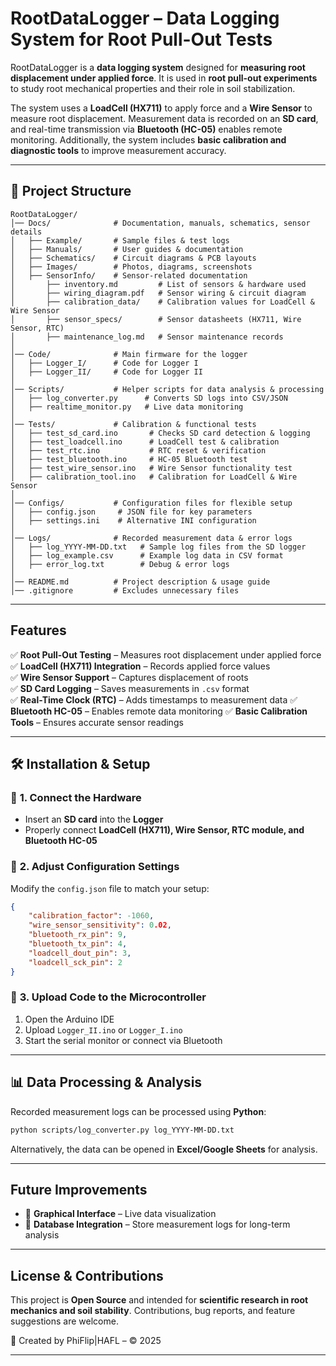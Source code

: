 # RootDataLogger – Data Logging System for Root Pull-Out Tests

RootDataLogger is a **data logging system** designed for **measuring root displacement under applied force**. It is used in **root pull-out experiments** to study root mechanical properties and their role in soil stabilization.

The system uses a **LoadCell (HX711)** to apply force and a **Wire Sensor** to measure root displacement. Measurement data is recorded on an **SD card**, and real-time transmission via **Bluetooth (HC-05)** enables remote monitoring. Additionally, the system includes **basic calibration and diagnostic tools** to improve measurement accuracy.

---

## 📂 **Project Structure**
```plaintext
RootDataLogger/
│── Docs/              # Documentation, manuals, schematics, sensor details
│   ├── Example/       # Sample files & test logs
│   ├── Manuals/       # User guides & documentation
│   ├── Schematics/    # Circuit diagrams & PCB layouts
│   ├── Images/        # Photos, diagrams, screenshots
│   ├── SensorInfo/    # Sensor-related documentation
│       ├── inventory.md         # List of sensors & hardware used
│       ├── wiring_diagram.pdf   # Sensor wiring & circuit diagram
│       ├── calibration_data/    # Calibration values for LoadCell & Wire Sensor
│       ├── sensor_specs/        # Sensor datasheets (HX711, Wire Sensor, RTC)
│       ├── maintenance_log.md   # Sensor maintenance records
│
│── Code/              # Main firmware for the logger
│   ├── Logger_I/      # Code for Logger I
│   ├── Logger_II/     # Code for Logger II
│
│── Scripts/           # Helper scripts for data analysis & processing
│   ├── log_converter.py      # Converts SD logs into CSV/JSON
│   ├── realtime_monitor.py   # Live data monitoring
│
│── Tests/             # Calibration & functional tests
│   ├── test_sd_card.ino       # Checks SD card detection & logging
│   ├── test_loadcell.ino      # LoadCell test & calibration
│   ├── test_rtc.ino           # RTC reset & verification
│   ├── test_bluetooth.ino     # HC-05 Bluetooth test
│   ├── test_wire_sensor.ino   # Wire Sensor functionality test
│   ├── calibration_tool.ino   # Calibration for LoadCell & Wire Sensor
│
│── Configs/           # Configuration files for flexible setup
│   ├── config.json     # JSON file for key parameters
│   ├── settings.ini    # Alternative INI configuration
│
│── Logs/              # Recorded measurement data & error logs
│   ├── log_YYYY-MM-DD.txt   # Sample log files from the SD logger
│   ├── log_example.csv      # Example log data in CSV format
│   ├── error_log.txt        # Debug & error logs
│
│── README.md          # Project description & usage guide
│── .gitignore         # Excludes unnecessary files
```

---

## **Features**
✅ **Root Pull-Out Testing** – Measures root displacement under applied force  
✅ **LoadCell (HX711) Integration** – Records applied force values  
✅ **Wire Sensor Support** – Captures displacement of roots  
✅ **SD Card Logging** – Saves measurements in `.csv` format  
✅ **Real-Time Clock (RTC)** – Adds timestamps to measurement data 
✅ **Bluetooth HC-05** – Enables remote data monitoring
✅ **Basic Calibration Tools** – Ensures accurate sensor readings

---

## 🛠 **Installation & Setup**
### 🔹 **1. Connect the Hardware**
- Insert an **SD card** into the **Logger**  
- Properly connect **LoadCell (HX711), Wire Sensor, RTC module, and Bluetooth HC-05**  

### 🔹 **2. Adjust Configuration Settings**
Modify the `config.json` file to match your setup:
```json
{
    "calibration_factor": -1060,
    "wire_sensor_sensitivity": 0.02,
    "bluetooth_rx_pin": 9,
    "bluetooth_tx_pin": 4,
    "loadcell_dout_pin": 3,
    "loadcell_sck_pin": 2
}
```

### 🔹 **3. Upload Code to the Microcontroller**
1. Open the Arduino IDE  
2. Upload `Logger_II.ino` or `Logger_I.ino`  
3. Start the serial monitor or connect via Bluetooth  

---

## 📊 **Data Processing & Analysis**
Recorded measurement logs can be processed using **Python**:
```bash
python scripts/log_converter.py log_YYYY-MM-DD.txt
```
Alternatively, the data can be opened in **Excel/Google Sheets** for analysis.

---

## **Future Improvements**
- 🔹 **Graphical Interface** – Live data visualization  
- 🔹 **Database Integration** – Store measurement logs for long-term analysis  

---

## **License & Contributions**
This project is **Open Source** and intended for **scientific research in root mechanics and soil stability**. Contributions, bug reports, and feature suggestions are welcome.  

📅 Created by PhiFlip|HAFL – © 2025  

---
